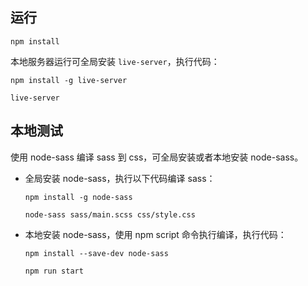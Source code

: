 
## 运行

```
npm install
```

本地服务器运行可全局安装 `live-server`，执行代码：

```
npm install -g live-server  
```

```
live-server
```

## 本地测试

使用 node-sass 编译 sass 到 css，可全局安装或者本地安装 node-sass。

- 全局安装 node-sass，执行以下代码编译 sass： 

  ```
  npm install -g node-sass
  ```

  ```
  node-sass sass/main.scss css/style.css 
  ```

- 本地安装 node-sass，使用 npm script 命令执行编译，执行代码：

  ```
  npm install --save-dev node-sass
  ```

  ```
  npm run start
  ```

